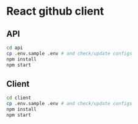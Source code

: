 # React github client

## API

```bash
cd api
cp .env.sample .env # and check/update configs
npm install
npm start
```

## Client

```bash
cd client
cp .env.sample .env # and check/update configs
npm install
npm start
```